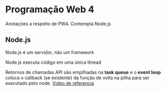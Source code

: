 # Programação Web 4

Anotações a respeito de PW4. Contempla Node.js

## Node.js

Node.js é um servidor, não um framework

Node.js executa código em uma única thread

Retornos de chamadas API são empilhadas na **task queue** e o **event loop** coloca o callback (se existente) da função de volta na pilha para ser executado pelo node. [Video de referencia](https://www.youtube.com/watch?v=8aGhZQkoFbQ)
